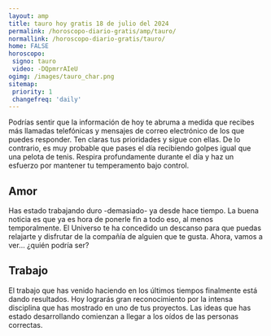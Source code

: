 ```yaml
---
layout: amp
title: tauro hoy gratis 18 de julio del 2024 
permalink: /horoscopo-diario-gratis/amp/tauro/
normallink: /horoscopo-diario-gratis/tauro/
home: FALSE
horoscopo:
 signo: tauro
 video: -DQpmrrAIeU
ogimg: /images/tauro_char.png
sitemap:
 priority: 1
 changefreq: 'daily'
---
```



Podrías sentir que la información de hoy te abruma a medida que recibes más llamadas telefónicas y mensajes de correo electrónico de los que puedes responder. Ten claras tus prioridades y sigue con ellas. De lo contrario, es muy probable que pases el día recibiendo golpes igual que una pelota de tenis. Respira profundamente durante el día y haz un esfuerzo por mantener tu temperamento bajo control.

## Amor

Has estado trabajando duro -demasiado- ya desde hace tiempo. La buena noticia es que ya es hora de ponerle fin a todo eso, al menos temporalmente. El Universo te ha concedido un descanso para que puedas relajarte y disfrutar de la compañía de alguien que te gusta. Ahora, vamos a ver... ¿quién podría ser?

## Trabajo

El trabajo que has venido haciendo en los últimos tiempos finalmente está dando resultados. Hoy lograrás gran reconocimiento por la intensa disciplina que has mostrado en uno de tus proyectos. Las ideas que has estado desarrollando comienzan a llegar a los oídos de las personas correctas.